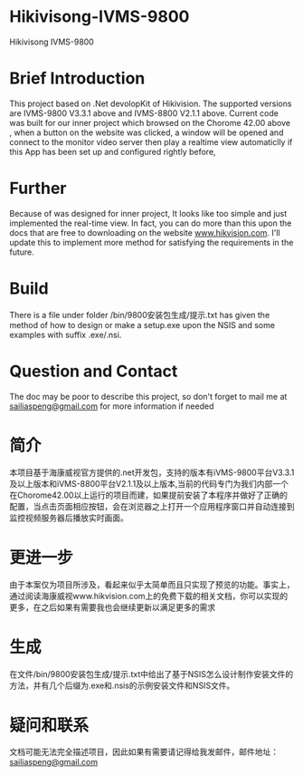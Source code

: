 # Hikivisong-IVMS-9800 
  Hikivisong IVMS-9800
# Brief Introduction
  This project based on .Net devolopKit of Hikivision. The supported versions are  IVMS-9800 V3.3.1 above and IVMS-8800 V2.1.1 above.
Current code was built for our inner project which browsed on the Chorome 42.00 above , when a button on the website was  clicked, a
window will be opened and connect to the monitor video server then play a realtime view  automaticlly if this App has been set up and 
configured rightly before,
# Further  
  Because of was designed for inner project, It looks like too simple and just implemented the real-time view. In fact, you can do more than this upon the docs that are free to downloading  on the website www.hikvision.com. I'll update this to implement more method for satisfying	the requirements in the future.
# Build 
  There is a  file under folder /bin/9800安装包生成/提示.txt has given the method of how to design or make a setup.exe upon the NSIS and some examples with
suffix .exe/.nsi.
# Question and Contact 
   The doc may be poor to describe this project, so don't forget to mail me at sailiaspeng@gmail.com for more information if needed
# 简介
   本项目基于海康威视官方提供的.net开发包，支持的版本有iVMS-9800平台V3.3.1及以上版本和iVMS-8800平台V2.1.1及以上版本,当前的代码专门为我们内部一个在Chorome42.00以上运行的项目而建，如果提前安装了本程序并做好了正确的配置，当点击页面相应按钮，会在浏览器之上打开一个应用程序窗口并自动连接到监控视频服务器后播放实时画面。
# 更进一步
   由于本案仅为项目所涉及，看起来似乎太简单而且只实现了预览的功能。事实上，通过阅读海康威视www.hikvision.com上的免费下载的相关文档，你可以实现的更多，在之后如果有需要我也会继续更新以满足更多的需求
# 生成
   在文件/bin/9800安装包生成/提示.txt中给出了基于NSIS怎么设计制作安装文件的方法，并有几个后缀为.exe和.nsis的示例安装文件和NSIS文件。
# 疑问和联系
   文档可能无法完全描述项目，因此如果有需要请记得给我发邮件，邮件地址：sailiaspeng@gmail.com
